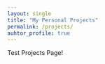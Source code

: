 ```yaml
---
layout: single
title: "My Personal Projects"
permalink: /projects/
auhtor_profile: true 
---
```

Test Projects Page!

